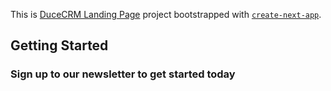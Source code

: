 This is [DuceCRM Landing Page](https://ducecrm.com/) project bootstrapped with [`create-next-app`](https://github.com/vercel/next.js/tree/canary/packages/create-next-app).

## Getting Started

### Sign up to our newsletter to get started today